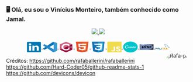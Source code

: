 ### 🖥️ Olá, eu sou o Vinícius Monteiro, também conhecido como Jamal.

<div align="center">
  <a href="https://github.com/vini-mon">
    <img height="180em" src="https://github-readme-stats.vercel.app/api?username=vini-mon&show_icons=true&theme=algolia&include_all_commits=true&count_private=true"/>
    <img height="180em" src="https://github-readme-stats.vercel.app/api/top-langs/?username=vini-mon&layout=compact&langs_count=7&theme=algolia"/>
  </a>
</div>
  
<div align="center" style="display: inline_block"><br>
  
  <a href="https://www.linkedin.com/in/vinicius-santos-monteiro-a3a88a1aa/">
    <img align="center" alt="Icon-Linkedin" height="30" width="40" src="https://github.com/devicons/devicon/blob/master/icons/linkedin/linkedin-original.svg">
  </a>
  
  <a href="https://github.com/vini-mon">
    <img align="center" alt="Icon-VSCode" height="30" width="40" src="https://github.com/devicons/devicon/blob/master/icons/vscode/vscode-original.svg">
    <img align="center" alt="Icon-CPlusPlus" height="30" width="40" src="https://raw.githubusercontent.com/devicons/devicon/master/icons/cplusplus/cplusplus-original.svg">
    <img align="center" alt="Icon-HTML5" height="30" width="40" src="https://raw.githubusercontent.com/devicons/devicon/master/icons/html5/html5-original.svg">
    <img align="center" alt="Icon-CSS3" height="30" width="40" src="https://raw.githubusercontent.com/devicons/devicon/master/icons/css3/css3-original.svg">
    <img align="center" alt="Icon-Js" height="30" width="40" src="https://raw.githubusercontent.com/devicons/devicon/master/icons/javascript/javascript-plain.svg">
    <img align="center" alt="Icon-Canva" height="30" width="40" src="https://raw.githubusercontent.com/devicons/devicon/master/icons/canva/canva-original.svg">
    <img align="center" alt="Icon-PHP" height="30" width="40" src="https://github.com/devicons/devicon/blob/master/icons/php/php-original.svg">
    <img align="center" alt="Icon-MySQL" height="30" width="40" src="https://github.com/devicons/devicon/blob/master/icons/mysql/mysql-original-wordmark.svg">
  </a>
  
</div>

<img align="right" alt="Rafa-pic" height="150" style="border-radius:50px;" src="https://media.discordapp.net/attachments/639956127056134178/890373478988013628/Publicacoes_Instagram_1_1.png?width=676&height=676">

  
Créditos:
  https://github.com/rafaballerini/rafaballerini
  https://github.com/Hard-Coder05/github-readme-stats-1
  https://github.com/devicons/devicon
